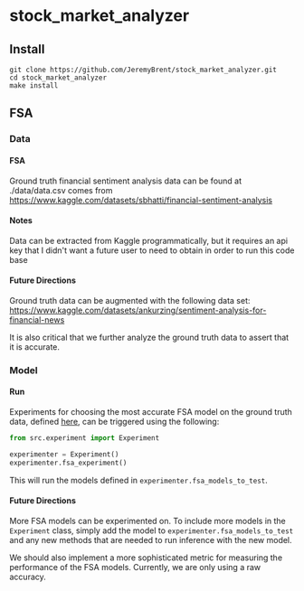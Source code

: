 # stock_market_analyzer


## Install
```commandline
git clone https://github.com/JeremyBrent/stock_market_analyzer.git
cd stock_market_analyzer
make install
```

## FSA

### Data
#### FSA
Ground truth financial sentiment analysis data can be found at 
./data/data.csv comes from https://www.kaggle.com/datasets/sbhatti/financial-sentiment-analysis

#### Notes
Data can be extracted from Kaggle programmatically, but it requires an api key that I didn't want 
a future user to need to obtain in order to run this code base

#### Future Directions
Ground truth data can be augmented with the following data set:
https://www.kaggle.com/datasets/ankurzing/sentiment-analysis-for-financial-news

It is also critical that we further analyze the ground truth data to assert that it is accurate.

### Model
#### Run
Experiments for choosing the most accurate FSA model on the ground truth data, defined 
[here](#fsa), can be triggered
using the following: 
```python
from src.experiment import Experiment

experimenter = Experiment()
experimenter.fsa_experiment()
```
This will run the models defined in `experimenter.fsa_models_to_test`. 

#### Future Directions
More FSA models can be experimented on. To include more models in the `Experiment` class, simply 
add the model to `experimenter.fsa_models_to_test` and any new methods that are needed to run 
inference with the new model.

We should also implement a more sophisticated metric for 
measuring the performance of the FSA models. Currently, we are only using a raw accuracy. 

